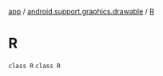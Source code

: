 [app](../../index.md) / [android.support.graphics.drawable](../index.md) / [R](.)

# R

`class R`
`class R`